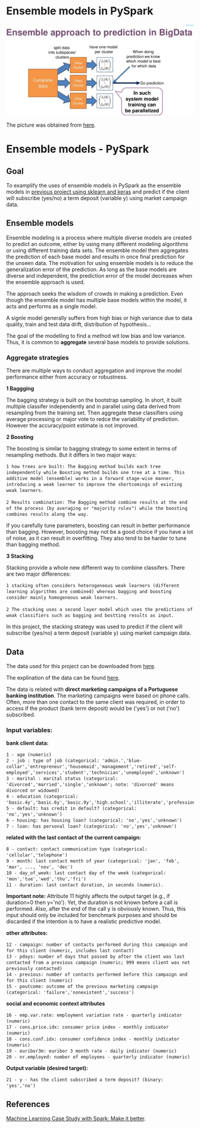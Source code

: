 

# Ensemble models in PySpark

![alt text](./img/pyspark_ensemble_model.PNG)

The picture was obtained from [here](https://www.slideshare.net/jozefhabdank/prediction-as-a-service-with-ensemble-model-in-sparkml-and-python-scikitlearn).
# Ensemble models - PySpark


## Goal
To examplify the uses of ensemble models in PySpark as the ensemble models in [previous project using sklearn and keras](https://github.com/tankwin08/ensemble-models-ML-DL-) and predict if the client will subscribe (yes/no) a term deposit (variable y) using market campaign data.


## Ensemble models

Ensemble modeling is a process where multiple diverse models are created to predict an outcome, either by using many different modeling algorithms or using different training data sets. The ensemble model then aggregates the prediction of each base model and results in once final prediction for the unseen data. The motivation for using ensemble models is to reduce the generalization error of the prediction. As long as the base models are diverse and independent, the prediction error of the model decreases when the ensemble approach is used.

The approach seeks the wisdom of crowds in making a prediction. Even though the ensemble model has multiple base models within the model, it acts and performs as a single model.

A signle model generally suffers from high bias or high variance due to data quality, train and test data drift, distribution of hypothesis...

The goal of the modelling to find a method wit low bias and low variance. Thus, it is common to **aggregate** several base models to provide solutions.

### Aggregate strategies

There are multiple ways to conduct aggregation and improve the model performance either from accuracy or robustness. 

**1 Baggging**

The bagging strategy is built on the bootstrap sampling. In short, it built multiple classifer independently and in parallel using data derived from resampling from the training set. Then aggregate these classifiers using average processing or major vote to redce the variability of prediction. However the accuracy/point estimate is not improved.


**2 Boosting**

 
The boosting is similar to bagging strategy to some extent in terms of resampling methods. But it differs in two major ways:

    1 how trees are built: The Bagging method builds each tree independently while Boosting method builds one tree at a time. This additive model (ensemble) works in a forward stage-wise manner, introducing a weak learner to improve the shortcomings of existing weak learners. 
    
    2 Results combination: The Bagging method combine results at the end of the process (by averaging or "majority rules") while the boosting combines results along the way.
    
If you carefully tune parameters, boosting can result in better performance than bagging. However, boosting may not be a good choice if you have a lot of noise, as it can result in overfitting. They also tend to be harder to tune than bagging method.


**3 Stacking**

Stacking provide a whole new different way to combine classifers. There are two major differences:

    1 stacking often considers heterogeneous weak learners (different learning algorithms are combined) whereas bagging and boosting consider mainly homogeneous weak learners.
    
    2 The stacking uses a second layer model which uses the predictions of weak classifiers such as bagging and bostting results as input.


In this project, the stacking strategy was used to predict if the client will subscribe (yes/no) a term deposit (variable y) using market campaign data.


## Data

The data used for this project can be downloaded from [here](https://archive.ics.uci.edu/ml/machine-learning-databases/00222/).

The explination of the data can be found [here](https://archive.ics.uci.edu/ml/datasets/bank+marketing).

The data is related with **direct marketing campaigns of a Portuguese banking institution**. The marketing campaigns were based on phone calls. Often, more than one contact to the same client was required, in order to access if the product (bank term deposit) would be ('yes') or not ('no') subscribed. 

### Input variables:

**bank client data:**

    1 - age (numeric)
    2 - job : type of job (categorical: 'admin.','blue-collar','entrepreneur','housemaid','management','retired','self-employed','services','student','technician','unemployed','unknown')
    3 - marital : marital status (categorical: 'divorced','married','single','unknown'; note: 'divorced' means divorced or widowed)
    4 - education (categorical: 'basic.4y','basic.6y','basic.9y','high.school','illiterate','professional.course','university.degree','unknown')
    5 - default: has credit in default? (categorical: 'no','yes','unknown')
    6 - housing: has housing loan? (categorical: 'no','yes','unknown')
    7 - loan: has personal loan? (categorical: 'no','yes','unknown')
    
**related with the last contact of the current campaign:**

    8 - contact: contact communication type (categorical: 'cellular','telephone') 
    9 - month: last contact month of year (categorical: 'jan', 'feb', 'mar', ..., 'nov', 'dec')
    10 - day_of_week: last contact day of the week (categorical: 'mon','tue','wed','thu','fri')
    11 - duration: last contact duration, in seconds (numeric). 
    
**Important note:** Attribute 11 highly affects the output target (e.g., if duration=0 then y='no'). Yet, the duration is not known before a call is performed. Also, after the end of the call y is obviously known. Thus, this input should only be included for benchmark purposes and should be discarded if the intention is to have a realistic predictive model.


**other attributes:**

    12 - campaign: number of contacts performed during this campaign and for this client (numeric, includes last contact)
    13 - pdays: number of days that passed by after the client was last contacted from a previous campaign (numeric; 999 means client was not previously contacted)
    14 - previous: number of contacts performed before this campaign and for this client (numeric)
    15 - poutcome: outcome of the previous marketing campaign (categorical: 'failure','nonexistent','success')

**social and economic context attributes**

    16 - emp.var.rate: employment variation rate - quarterly indicator (numeric)
    17 - cons.price.idx: consumer price index - monthly indicator (numeric) 
    18 - cons.conf.idx: consumer confidence index - monthly indicator (numeric) 
    19 - euribor3m: euribor 3 month rate - daily indicator (numeric)
    20 - nr.employed: number of employees - quarterly indicator (numeric)

**Output variable (desired target):**

    21 - y - has the client subscribed a term deposit? (binary: 'yes','no')
    
    
    
    
## References

[Machine Learning Case Study with Spark: Make it better](http://people.stat.sc.edu/haigang/improvement.html).

